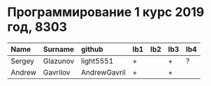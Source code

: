 # Программирование 1 курс 2019 год, 8303
| Name   | Surname   | github       | lb1   | lb2   | lb3   | lb4   |
|:-------|:----------|:-------------|:------|:------|:------|:------|
| Sergey | Glazunov  | light5551    | +     |       | +     | ?     |
| Andrew | Gavrilov  | AndrewGavril | +     |       | +     |       |